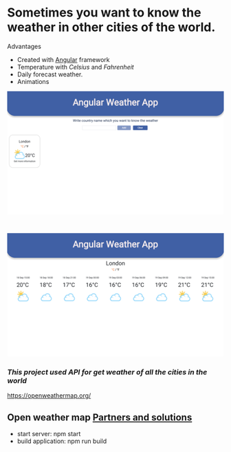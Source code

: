 # Sometimes you want to know the weather in other cities of the world.

Advantages
* Created with [Angular](https://angular.io/) framework
* Temperature with *Celsius* and *Fahrenheit*
* Daily forecast weather.
* Animations

![home_page](./src/assets/img/home_page.png)
#
![forecast_page](./src/assets/img/forecast_page.png)

### *This project used API for get weather of all the cities in the world*
https://openweathermap.org/

## Open weather map [Partners and solutions](https://openweathermap.org/examples)

* start server: npm start
* build application: npm run build
